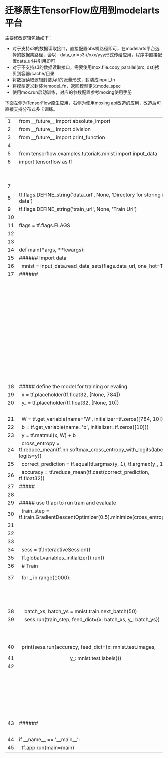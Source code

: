 # 迁移原生TensorFlow应用到modelarts平台

主要修改逻辑包括如下：

- 对于支持s3的数据读取接口，直接配置obs桶路径即可，在modelarts平台选择的数据集路径，会以--data_url=s3://xxx/yyy形式传给应用，程序中直接配置data_url并引用即可
- 对于不支持s3的数据读取接口，需要使用mox.file.copy_parallel(src, dst)拷贝到容器/cache/目录
- 将数据读取逻辑封装为tf的张量形式，封装成input_fn
- 将模型定义封装为model_fn，返回模型定义mode_spec
- 使用mox.run启动训练，对应的参数配置参考moxing使用手册

下面左侧为TensorFlow原生应用，右侧为使用moxing api改造的应用，改造后可直接支持分布式多卡训练。

<table class="fc" cellspacing="0" cellpadding="0">
<tr class="SectionBegin">
<td class="TextItemNum AlignRight">1</td>
<td class="TextItemSame">from __future__ import absolute_import</td>
<td class="AlignCenter">=</td>
<td class="TextItemNum AlignRight">1</td>
<td class="TextItemSame">from __future__ import absolute_import</td>
</tr>
<tr class="SectionMiddle">
<td class="TextItemNum AlignRight">2</td>
<td class="TextItemSame">from __future__ import division</td>
<td class="AlignCenter">&nbsp;</td>
<td class="TextItemNum AlignRight">2</td>
<td class="TextItemSame">from __future__ import division</td>
</tr>
<tr class="SectionMiddle">
<td class="TextItemNum AlignRight">3</td>
<td class="TextItemSame">from __future__ import print_function</td>
<td class="AlignCenter">&nbsp;</td>
<td class="TextItemNum AlignRight">3</td>
<td class="TextItemSame">from __future__ import print_function</td>
</tr>
<tr class="SectionMiddle">
<td class="TextItemNum AlignRight">4</td>
<td class="TextItemSame">&nbsp;</td>
<td class="AlignCenter">&nbsp;</td>
<td class="TextItemNum AlignRight">4</td>
<td class="TextItemSame">&nbsp;</td>
</tr>
<tr class="SectionMiddle">
<td class="TextItemNum AlignRight">5</td>
<td class="TextItemSame">from tensorflow.examples.tutorials.mnist import input_data</td>
<td class="AlignCenter">&nbsp;</td>
<td class="TextItemNum AlignRight">5</td>
<td class="TextItemSame">from tensorflow.examples.tutorials.mnist import input_data</td>
</tr>
<tr class="SectionEnd">
<td class="TextItemNum AlignRight">6</td>
<td class="TextItemSame">import tensorflow as tf</td>
<td class="AlignCenter">&nbsp;</td>
<td class="TextItemNum AlignRight">6</td>
<td class="TextItemSame">import tensorflow as tf</td>
</tr>
<tr class="SectionBegin">
<td class="TextItemNum AlignRight">&nbsp;</td>
<td class="TextItemSame">&nbsp;</td>
<td class="AlignCenter">-+</td>
<td class="TextItemNum AlignRight">7</td>
<td class="TextItemSigMod"><span class="TextSegSigDiff">import</span><span class="TextSegInsigDiff"> </span><span class="TextSegSigDiff">moxing.tensorflow</span><span class="TextSegInsigDiff"> </span><span class="TextSegSigDiff">as</span><span class="TextSegInsigDiff"> </span><span class="TextSegSigDiff">mox</span></td>
</tr>
<tr class="SectionEnd">
<td class="TextItemNum AlignRight">&nbsp;</td>
<td class="TextItemSame">&nbsp;</td>
<td class="AlignCenter">&nbsp;</td>
<td class="TextItemNum AlignRight">8</td>
<td class="TextItemSigMod"><span class="TextSegSigDiff">import</span><span class="TextSegInsigDiff"> </span><span class="TextSegSigDiff">os</span></td>
</tr>
<tr class="SectionBegin">
<td class="TextItemNum AlignRight">7</td>
<td class="TextItemSame">&nbsp;</td>
<td class="AlignCenter">=</td>
<td class="TextItemNum AlignRight">9</td>
<td class="TextItemSame">&nbsp;</td>
</tr>
<tr class="SectionMiddle">
<td class="TextItemNum AlignRight">8</td>
<td class="TextItemSame">tf.flags.DEFINE_string('data_url', None, 'Directory for storing input data')</td>
<td class="AlignCenter">&nbsp;</td>
<td class="TextItemNum AlignRight">10</td>
<td class="TextItemSame">tf.flags.DEFINE_string('data_url', None, 'Directory for storing input data')</td>
</tr>
<tr class="SectionMiddle">
<td class="TextItemNum AlignRight">9</td>
<td class="TextItemSame">tf.flags.DEFINE_string('train_url', None, 'Train Url')</td>
<td class="AlignCenter">&nbsp;</td>
<td class="TextItemNum AlignRight">11</td>
<td class="TextItemSame">tf.flags.DEFINE_string('train_url', None, 'Train Url')</td>
</tr>
<tr class="SectionMiddle">
<td class="TextItemNum AlignRight">10</td>
<td class="TextItemSame">&nbsp;</td>
<td class="AlignCenter">&nbsp;</td>
<td class="TextItemNum AlignRight">12</td>
<td class="TextItemSame">&nbsp;</td>
</tr>
<tr class="SectionMiddle">
<td class="TextItemNum AlignRight">11</td>
<td class="TextItemSame">flags = tf.flags.FLAGS</td>
<td class="AlignCenter">&nbsp;</td>
<td class="TextItemNum AlignRight">13</td>
<td class="TextItemSame">flags = tf.flags.FLAGS</td>
</tr>
<tr class="SectionMiddle">
<td class="TextItemNum AlignRight">12</td>
<td class="TextItemSame">&nbsp;</td>
<td class="AlignCenter">&nbsp;</td>
<td class="TextItemNum AlignRight">14</td>
<td class="TextItemSame">&nbsp;</td>
</tr>
<tr class="SectionEnd">
<td class="TextItemNum AlignRight">13</td>
<td class="TextItemSame">&nbsp;</td>
<td class="AlignCenter">&nbsp;</td>
<td class="TextItemNum AlignRight">15</td>
<td class="TextItemSame">&nbsp;</td>
</tr>
<tr class="SectionAll">
<td class="TextItemNum AlignRight">14</td>
<td class="TextItemInsigMod">def main(*args, **kwargs):</td>
<td class="AlignCenter">&lt;&gt;</td>
<td class="TextItemNum AlignRight">16</td>
<td class="TextItemInsigMod">def main(*args, **kwargs):<span class="TextSegInsigDiff"> &nbsp;</span></td>
</tr>
<tr class="SectionBegin">
<td class="TextItemNum AlignRight">15</td>
<td class="TextItemSame">###### Import data</td>
<td class="AlignCenter">=</td>
<td class="TextItemNum AlignRight">17</td>
<td class="TextItemSame">###### Import data</td>
</tr>
<tr class="SectionEnd">
<td class="TextItemNum AlignRight">16</td>
<td class="TextItemSame">&nbsp; mnist = input_data.read_data_sets(flags.data_url, one_hot=True)</td>
<td class="AlignCenter">&nbsp;</td>
<td class="TextItemNum AlignRight">18</td>
<td class="TextItemSame">&nbsp; mnist = input_data.read_data_sets(flags.data_url, one_hot=True)</td>
</tr>
<tr class="SectionBegin">
<td class="TextItemNum AlignRight">17</td>
<td class="TextItemSigMod"><span class="TextSegSigDiff">######</span></td>
<td class="AlignCenter">&lt;&gt;</td>
<td class="TextItemNum AlignRight">19</td>
<td class="TextItemSigMod"><span class="TextSegInsigDiff">&nbsp; </span><span class="TextSegSigDiff">def</span><span class="TextSegInsigDiff"> </span><span class="TextSegSigDiff">input_fn(run_mode,</span><span class="TextSegInsigDiff"> </span><span class="TextSegSigDiff">**kwargs):</span></td>
</tr>
<tr class="SectionMiddle">
<td class="TextItemNum AlignRight">&nbsp;</td>
<td class="TextItemSame">&nbsp;</td>
<td class="AlignCenter">&nbsp;</td>
<td class="TextItemNum AlignRight">20</td>
<td class="TextItemSigMod"><span class="TextSegInsigDiff">&nbsp;&nbsp;&nbsp; </span><span class="TextSegSigDiff">def</span><span class="TextSegInsigDiff"> </span><span class="TextSegSigDiff">gen():</span></td>
</tr>
<tr class="SectionMiddle">
<td class="TextItemNum AlignRight">&nbsp;</td>
<td class="TextItemSame">&nbsp;</td>
<td class="AlignCenter">&nbsp;</td>
<td class="TextItemNum AlignRight">21</td>
<td class="TextItemSigMod"><span class="TextSegInsigDiff">&nbsp;&nbsp; &nbsp;&nbsp; </span><span class="TextSegSigDiff">while</span><span class="TextSegInsigDiff"> </span><span class="TextSegSigDiff">True:</span></td>
</tr>
<tr class="SectionMiddle">
<td class="TextItemNum AlignRight">&nbsp;</td>
<td class="TextItemSame">&nbsp;</td>
<td class="AlignCenter">&nbsp;</td>
<td class="TextItemNum AlignRight">22</td>
<td class="TextItemSigMod"><span class="TextSegInsigDiff">&nbsp;&nbsp; &nbsp; &nbsp;&nbsp; </span><span class="TextSegSigDiff">if</span><span class="TextSegInsigDiff"> </span><span class="TextSegSigDiff">run_mode</span><span class="TextSegInsigDiff"> </span><span class="TextSegSigDiff">==</span><span class="TextSegInsigDiff"> </span><span class="TextSegSigDiff">mox.ModeKeys.TRAIN:</span></td>
</tr>
<tr class="SectionMiddle">
<td class="TextItemNum AlignRight">&nbsp;</td>
<td class="TextItemSame">&nbsp;</td>
<td class="AlignCenter">&nbsp;</td>
<td class="TextItemNum AlignRight">23</td>
<td class="TextItemSigMod"><span class="TextSegInsigDiff">&nbsp;&nbsp; &nbsp; &nbsp; &nbsp;&nbsp; </span><span class="TextSegSigDiff">yield</span><span class="TextSegInsigDiff"> </span><span class="TextSegSigDiff">mnist.train.next_batch(50)</span></td>
</tr>
<tr class="SectionMiddle">
<td class="TextItemNum AlignRight">&nbsp;</td>
<td class="TextItemSame">&nbsp;</td>
<td class="AlignCenter">&nbsp;</td>
<td class="TextItemNum AlignRight">24</td>
<td class="TextItemSigMod"><span class="TextSegInsigDiff">&nbsp;&nbsp; &nbsp; &nbsp;&nbsp; </span><span class="TextSegSigDiff">else:</span></td>
</tr>
<tr class="SectionMiddle">
<td class="TextItemNum AlignRight">&nbsp;</td>
<td class="TextItemSame">&nbsp;</td>
<td class="AlignCenter">&nbsp;</td>
<td class="TextItemNum AlignRight">25</td>
<td class="TextItemSigMod"><span class="TextSegInsigDiff">&nbsp;&nbsp; &nbsp; &nbsp; &nbsp;&nbsp; </span><span class="TextSegSigDiff">yield</span><span class="TextSegInsigDiff"> </span><span class="TextSegSigDiff">mnist.test.next_batch(50)</span></td>
</tr>
<tr class="SectionMiddle">
<td class="TextItemNum AlignRight">&nbsp;</td>
<td class="TextItemSame">&nbsp;</td>
<td class="AlignCenter">&nbsp;</td>
<td class="TextItemNum AlignRight">26</td>
<td class="TextItemSigMod"><span class="TextSegInsigDiff">&nbsp;&nbsp;&nbsp; </span><span class="TextSegSigDiff">ds</span><span class="TextSegInsigDiff"> </span><span class="TextSegSigDiff">=</span><span class="TextSegInsigDiff"> </span><span class="TextSegSigDiff">tf.data.Dataset.from_generator(</span></td>
</tr>
<tr class="SectionMiddle">
<td class="TextItemNum AlignRight">&nbsp;</td>
<td class="TextItemSame">&nbsp;</td>
<td class="AlignCenter">&nbsp;</td>
<td class="TextItemNum AlignRight">27</td>
<td class="TextItemSigMod"><span class="TextSegInsigDiff">&nbsp;&nbsp; &nbsp; &nbsp;&nbsp; </span><span class="TextSegSigDiff">gen,</span><span class="TextSegInsigDiff"> </span><span class="TextSegSigDiff">output_types=(tf.float32,</span><span class="TextSegInsigDiff"> </span><span class="TextSegSigDiff">tf.int64),</span></td>
</tr>
<tr class="SectionMiddle">
<td class="TextItemNum AlignRight">&nbsp;</td>
<td class="TextItemSame">&nbsp;</td>
<td class="AlignCenter">&nbsp;</td>
<td class="TextItemNum AlignRight">28</td>
<td class="TextItemSigMod"><span class="TextSegInsigDiff">&nbsp;&nbsp; &nbsp; &nbsp;&nbsp; </span><span class="TextSegSigDiff">output_shapes=(tf.TensorShape([None,</span><span class="TextSegInsigDiff"> </span><span class="TextSegSigDiff">784]),</span><span class="TextSegInsigDiff"> </span><span class="TextSegSigDiff">tf.TensorShape([None,</span><span class="TextSegInsigDiff"> </span><span class="TextSegSigDiff">10])))</span></td>
</tr>
<tr class="SectionMiddle">
<td class="TextItemNum AlignRight">&nbsp;</td>
<td class="TextItemSame">&nbsp;</td>
<td class="AlignCenter">&nbsp;</td>
<td class="TextItemNum AlignRight">29</td>
<td class="TextItemSigMod"><span class="TextSegInsigDiff">&nbsp;&nbsp;&nbsp; </span><span class="TextSegSigDiff">return</span><span class="TextSegInsigDiff"> </span><span class="TextSegSigDiff">ds.make_one_shot_iterator().get_next()</span></td>
</tr>
<tr class="SectionMiddle">
<td class="TextItemNum AlignRight">&nbsp;</td>
<td class="TextItemSame">&nbsp;</td>
<td class="AlignCenter">&nbsp;</td>
<td class="TextItemNum AlignRight">30</td>
<td class="TextItemSigMod"><span class="TextSegSigDiff">#####</span></td>
</tr>
<tr class="SectionEnd">
<td class="TextItemNum AlignRight">&nbsp;</td>
<td class="TextItemSame">&nbsp;</td>
<td class="AlignCenter">&nbsp;</td>
<td class="TextItemNum AlignRight">31</td>
<td class="TextItemInsigMod">&nbsp;</td>
</tr>
<tr class="SectionAll">
<td class="TextItemNum AlignRight">18</td>
<td class="TextItemSame">##### define the model for training or evaling.&nbsp;</td>
<td class="AlignCenter">=</td>
<td class="TextItemNum AlignRight">32</td>
<td class="TextItemSame">##### define the model for training or evaling.&nbsp;</td>
</tr>
<tr class="SectionBegin">
<td class="TextItemNum AlignRight">19</td>
<td class="TextItemSigMod">&nbsp; <span class="TextSegSigDiff">x</span> <span class="TextSegSigDiff">=</span><span class="TextSegInsigDiff"> </span><span class="TextSegSigDiff">tf.placehol</span>de<span class="TextSegSigDiff">r</span><span class="TextSegSigDiff">(</span><span class="TextSegSigDiff">tf.float32</span>, <span class="TextSegSigDiff">[</span><span class="TextSegSigDiff">N</span><span class="TextSegSigDiff">on</span>e, <span class="TextSegSigDiff">784]</span>)</td>
<td class="AlignCenter">&lt;&gt;</td>
<td class="TextItemNum AlignRight">33</td>
<td class="TextItemSigMod">&nbsp; <span class="TextSegSigDiff">def</span> <span class="TextSegSigDiff">m</span><span class="TextSegSigDiff">o</span>de<span class="TextSegSigDiff">l_fn(inputs</span>, <span class="TextSegSigDiff">run_mod</span>e, <span class="TextSegSigDiff">**kwargs</span>)<span class="TextSegSigDiff">:</span></td>
</tr>
<tr class="SectionMiddle">
<td class="TextItemNum AlignRight">20</td>
<td class="TextItemSigMod"><span class="TextSegInsigDiff">&nbsp; </span><span class="TextSegSigDiff">y_</span><span class="TextSegInsigDiff"> </span><span class="TextSegSigDiff">=</span><span class="TextSegInsigDiff"> </span><span class="TextSegSigDiff">tf.placeholder(tf.float32,</span><span class="TextSegInsigDiff"> </span><span class="TextSegSigDiff">[None,</span><span class="TextSegInsigDiff"> </span><span class="TextSegSigDiff">10])</span></td>
<td class="AlignCenter">&nbsp;</td>
<td class="TextItemNum AlignRight">&nbsp;</td>
<td class="TextItemSame">&nbsp;</td>
</tr>
<tr class="SectionMiddle">
<td class="TextItemNum AlignRight">&nbsp;</td>
<td class="TextItemSame">&nbsp;</td>
<td class="AlignCenter">&nbsp;</td>
<td class="TextItemNum AlignRight">34</td>
<td class="TextItemSigMod"><span class="TextSegInsigDiff">&nbsp;&nbsp;&nbsp; </span><span class="TextSegSigDiff">x,</span><span class="TextSegInsigDiff"> </span><span class="TextSegSigDiff">y_</span><span class="TextSegInsigDiff"> </span><span class="TextSegSigDiff">=</span><span class="TextSegInsigDiff"> </span><span class="TextSegSigDiff">inputs</span></td>
</tr>
<tr class="SectionMiddle">
<td class="TextItemNum AlignRight">21</td>
<td class="TextItemInsigMod">&nbsp; W = tf.get_variable(name='W', initializer=tf.zeros([784, 10]))</td>
<td class="AlignCenter">&nbsp;</td>
<td class="TextItemNum AlignRight">35</td>
<td class="TextItemInsigMod">&nbsp;&nbsp;<span class="TextSegInsigDiff">&nbsp; </span>W = tf.get_variable(name='W', initializer=tf.zeros([784, 10]))</td>
</tr>
<tr class="SectionMiddle">
<td class="TextItemNum AlignRight">22</td>
<td class="TextItemInsigMod">&nbsp; b = tf.get_variable(name='b', initializer=tf.zeros([10]))</td>
<td class="AlignCenter">&nbsp;</td>
<td class="TextItemNum AlignRight">36</td>
<td class="TextItemInsigMod">&nbsp;&nbsp;<span class="TextSegInsigDiff">&nbsp; </span>b = tf.get_variable(name='b', initializer=tf.zeros([10]))</td>
</tr>
<tr class="SectionMiddle">
<td class="TextItemNum AlignRight">23</td>
<td class="TextItemInsigMod">&nbsp; y = tf.matmul(x, W) + b</td>
<td class="AlignCenter">&nbsp;</td>
<td class="TextItemNum AlignRight">37</td>
<td class="TextItemInsigMod">&nbsp;&nbsp;<span class="TextSegInsigDiff">&nbsp; </span>y = tf.matmul(x, W) + b</td>
</tr>
<tr class="SectionMiddle">
<td class="TextItemNum AlignRight">24</td>
<td class="TextItemInsigMod">&nbsp; cross_entropy = tf.reduce_mean(tf.nn.softmax_cross_entropy_with_logits(labels=y_, logits=y))</td>
<td class="AlignCenter">&nbsp;</td>
<td class="TextItemNum AlignRight">38</td>
<td class="TextItemInsigMod">&nbsp;&nbsp;<span class="TextSegInsigDiff">&nbsp; </span>cross_entropy = tf.reduce_mean(tf.nn.softmax_cross_entropy_with_logits(labels=y_, logits=y))</td>
</tr>
<tr class="SectionMiddle">
<td class="TextItemNum AlignRight">25</td>
<td class="TextItemInsigMod">&nbsp; correct_prediction = tf.equal(tf.argmax(y, 1), tf.argmax(y_, 1))</td>
<td class="AlignCenter">&nbsp;</td>
<td class="TextItemNum AlignRight">39</td>
<td class="TextItemInsigMod">&nbsp;&nbsp;<span class="TextSegInsigDiff">&nbsp; </span>correct_prediction = tf.equal(tf.argmax(y, 1), tf.argmax(y_, 1))</td>
</tr>
<tr class="SectionMiddle">
<td class="TextItemNum AlignRight">26</td>
<td class="TextItemInsigMod">&nbsp; accuracy = tf.reduce_mean(tf.cast(correct_prediction, tf.float32))</td>
<td class="AlignCenter">&nbsp;</td>
<td class="TextItemNum AlignRight">40</td>
<td class="TextItemInsigMod">&nbsp;&nbsp;<span class="TextSegInsigDiff">&nbsp; </span>accuracy = tf.reduce_mean(tf.cast(correct_prediction, tf.float32))</td>
</tr>
<tr class="SectionMiddle">
<td class="TextItemNum AlignRight">27</td>
<td class="TextItemInsigMod">#####</td>
<td class="AlignCenter">&nbsp;</td>
<td class="TextItemNum AlignRight">41</td>
<td class="TextItemInsigMod">#####<span class="TextSegInsigDiff"> &nbsp;</span></td>
</tr>
<tr class="SectionMiddle">
<td class="TextItemNum AlignRight">28</td>
<td class="TextItemInsigMod">&nbsp;</td>
<td class="AlignCenter">&nbsp;</td>
<td class="TextItemNum AlignRight">&nbsp;</td>
<td class="TextItemSame">&nbsp;</td>
</tr>
<tr class="SectionMiddle">
<td class="TextItemNum AlignRight">29</td>
<td class="TextItemSigMod">##### use <span class="TextSegSigDiff">tf</span> api to run train and evaluate</td>
<td class="AlignCenter">&nbsp;</td>
<td class="TextItemNum AlignRight">42</td>
<td class="TextItemSigMod">##### use <span class="TextSegSigDiff">moxing</span> api to run train and evaluate</td>
</tr>
<tr class="SectionMiddle">
<td class="TextItemNum AlignRight">30</td>
<td class="TextItemSigMod">&nbsp; tr<span class="TextSegSigDiff">ain_step</span> = <span class="TextSegSigDiff">tf</span><span class="TextSegSigDiff">.tr</span><span class="TextSegSigDiff">ain.GradientDescentOptimizer(0.5).minimize(cross_entropy)</span></td>
<td class="AlignCenter">&nbsp;</td>
<td class="TextItemNum AlignRight">43</td>
<td class="TextItemSigMod">&nbsp;&nbsp;<span class="TextSegInsigDiff">&nbsp; </span><span class="TextSegSigDiff">me</span>tr<span class="TextSegSigDiff">ic_hook</span> = <span class="TextSegSigDiff">mox.LogEvalu</span><span class="TextSegSigDiff">ationM</span><span class="TextSegSigDiff">e</span><span class="TextSegSigDiff">t</span><span class="TextSegSigDiff">r</span><span class="TextSegSigDiff">i</span><span class="TextSegSigDiff">cHo</span><span class="TextSegSigDiff">ok(</span></td>
</tr>
<tr class="SectionMiddle">
<td class="TextItemNum AlignRight">31</td>
<td class="TextItemSigMod">&nbsp;</td>
<td class="AlignCenter">&nbsp;</td>
<td class="TextItemNum AlignRight">44</td>
<td class="TextItemSigMod"><span class="TextSegInsigDiff">&nbsp;&nbsp; &nbsp;&nbsp; </span><span class="TextSegSigDiff">monitor_info={'loss':</span><span class="TextSegInsigDiff"> </span><span class="TextSegSigDiff">cross_entropy,</span><span class="TextSegInsigDiff"> </span><span class="TextSegSigDiff">'accuracy':</span><span class="TextSegInsigDiff"> </span><span class="TextSegSigDiff">accuracy},</span></td>
</tr>
<tr class="SectionMiddle">
<td class="TextItemNum AlignRight">32</td>
<td class="TextItemSigMod">&nbsp;</td>
<td class="AlignCenter">&nbsp;</td>
<td class="TextItemNum AlignRight">45</td>
<td class="TextItemSigMod"><span class="TextSegInsigDiff">&nbsp;&nbsp; &nbsp;&nbsp; </span><span class="TextSegSigDiff">batch_size=50,</span></td>
</tr>
<tr class="SectionMiddle">
<td class="TextItemNum AlignRight">33</td>
<td class="TextItemSigMod">&nbsp;</td>
<td class="AlignCenter">&nbsp;</td>
<td class="TextItemNum AlignRight">46</td>
<td class="TextItemSigMod"><span class="TextSegInsigDiff">&nbsp;&nbsp; &nbsp;&nbsp; </span><span class="TextSegSigDiff">samples_in_train=60,000,</span></td>
</tr>
<tr class="SectionMiddle">
<td class="TextItemNum AlignRight">34</td>
<td class="TextItemSigMod">&nbsp; ses<span class="TextSegSigDiff">s</span><span class="TextSegInsigDiff"> </span><span class="TextSegSigDiff">=</span><span class="TextSegInsigDiff"> </span><span class="TextSegSigDiff">tf.</span><span class="TextSegInsigDiff">I</span>n<span class="TextSegSigDiff">teractiveSession()</span></td>
<td class="AlignCenter">&nbsp;</td>
<td class="TextItemNum AlignRight">47</td>
<td class="TextItemSigMod">&nbsp;&nbsp;<span class="TextSegInsigDiff">&nbsp; &nbsp; </span>s<span class="TextSegSigDiff">ampl</span>es<span class="TextSegSigDiff">_</span><span class="TextSegInsigDiff">i</span>n<span class="TextSegSigDiff">_eval=10,000,</span></td>
</tr>
<tr class="SectionMiddle">
<td class="TextItemNum AlignRight">35</td>
<td class="TextItemSigMod">&nbsp; <span class="TextSegSigDiff">tf.g</span><span class="TextSegSigDiff">lobal</span><span class="TextSegSigDiff">_</span><span class="TextSegSigDiff">variables_initializer().run()</span></td>
<td class="AlignCenter">&nbsp;</td>
<td class="TextItemNum AlignRight">48</td>
<td class="TextItemSigMod">&nbsp;&nbsp;<span class="TextSegInsigDiff">&nbsp; &nbsp; </span><span class="TextSegSigDiff">evalu</span><span class="TextSegSigDiff">ate_every</span><span class="TextSegSigDiff">_</span><span class="TextSegSigDiff">n_</span><span class="TextSegSigDiff">epochs=1,</span></td>
</tr>
<tr class="SectionMiddle">
<td class="TextItemNum AlignRight">36</td>
<td class="TextItemSigMod">&nbsp; <span class="TextSegSigDiff">#</span><span class="TextSegInsigDiff"> </span><span class="TextSegSigDiff">Tr</span><span class="TextSegSigDiff">a</span><span class="TextSegSigDiff">i</span><span class="TextSegInsigDiff">n</span></td>
<td class="AlignCenter">&nbsp;</td>
<td class="TextItemNum AlignRight">49</td>
<td class="TextItemSigMod">&nbsp;&nbsp;<span class="TextSegInsigDiff">&nbsp; &nbsp; </span><span class="TextSegSigDiff">prefix='[VALIDATIO</span><span class="TextSegInsigDiff">N</span><span class="TextSegInsigDiff"> </span><span class="TextSegSigDiff">METRICS]')</span></td>
</tr>
<tr class="SectionMiddle">
<td class="TextItemNum AlignRight">37</td>
<td class="TextItemSigMod">&nbsp; <span class="TextSegSigDiff">f</span>or <span class="TextSegSigDiff">_</span> in<span class="TextSegInsigDiff"> </span><span class="TextSegSigDiff">r</span><span class="TextSegSigDiff">an</span>ge<span class="TextSegSigDiff">(1000</span><span class="TextSegSigDiff">):</span></td>
<td class="AlignCenter">&nbsp;</td>
<td class="TextItemNum AlignRight">50</td>
<td class="TextItemSigMod">&nbsp;&nbsp;<span class="TextSegInsigDiff">&nbsp; </span><span class="TextSegSigDiff">exp</span>or<span class="TextSegSigDiff">t_spec</span> <span class="TextSegSigDiff">=</span> <span class="TextSegSigDiff">mox.ExportSpec(</span>in<span class="TextSegSigDiff">puts_dict={'ima</span>ge<span class="TextSegSigDiff">s':</span><span class="TextSegInsigDiff"> </span><span class="TextSegSigDiff">x},</span><span class="TextSegInsigDiff"> </span><span class="TextSegSigDiff">outputs_dict={'logits':</span><span class="TextSegInsigDiff"> </span><span class="TextSegSigDiff">y})</span></td>
</tr>
<tr class="SectionMiddle">
<td class="TextItemNum AlignRight">&nbsp;</td>
<td class="TextItemSame">&nbsp;</td>
<td class="AlignCenter">&nbsp;</td>
<td class="TextItemNum AlignRight">51</td>
<td class="TextItemSigMod"><span class="TextSegInsigDiff">&nbsp;&nbsp;&nbsp; </span><span class="TextSegSigDiff">return</span><span class="TextSegInsigDiff"> </span><span class="TextSegSigDiff">mox.ModelSpec(loss=cross_entropy,</span><span class="TextSegInsigDiff"> </span><span class="TextSegSigDiff">log_info={'loss':</span><span class="TextSegInsigDiff"> </span><span class="TextSegSigDiff">cross_entropy,</span><span class="TextSegInsigDiff"> </span><span class="TextSegSigDiff">'accuracy':</span><span class="TextSegInsigDiff"> </span><span class="TextSegSigDiff">accuracy},</span><span class="TextSegInsigDiff"> </span><span class="TextSegSigDiff">hooks=[metric_hook],</span></td>
</tr>
<tr class="SectionMiddle">
<td class="TextItemNum AlignRight">&nbsp;</td>
<td class="TextItemSame">&nbsp;</td>
<td class="AlignCenter">&nbsp;</td>
<td class="TextItemNum AlignRight">52</td>
<td class="TextItemSigMod"><span class="TextSegInsigDiff">&nbsp;&nbsp; &nbsp; &nbsp; &nbsp; &nbsp; &nbsp; &nbsp; &nbsp; &nbsp; &nbsp; &nbsp; &nbsp; </span><span class="TextSegSigDiff">export_spec=export_spec)</span></td>
</tr>
<tr class="SectionMiddle">
<td class="TextItemNum AlignRight">38</td>
<td class="TextItemSigMod"><span class="TextSegInsigDiff">&nbsp;&nbsp;&nbsp; </span><span class="TextSegSigDiff">batch_xs,</span><span class="TextSegInsigDiff"> </span><span class="TextSegSigDiff">batch_ys</span><span class="TextSegInsigDiff"> </span><span class="TextSegSigDiff">=</span><span class="TextSegInsigDiff"> </span><span class="TextSegSigDiff">mnist.train.next_batch(50)</span></td>
<td class="AlignCenter">&nbsp;</td>
<td class="TextItemNum AlignRight">53</td>
<td class="TextItemSigMod">&nbsp;</td>
</tr>
<tr class="SectionMiddle">
<td class="TextItemNum AlignRight">39</td>
<td class="TextItemSigMod"><span class="TextSegInsigDiff">&nbsp;&nbsp;&nbsp; </span><span class="TextSegSigDiff">sess.run(train_step,</span><span class="TextSegInsigDiff"> </span><span class="TextSegSigDiff">feed_dict={x:</span><span class="TextSegInsigDiff"> </span><span class="TextSegSigDiff">batch_xs,</span><span class="TextSegInsigDiff"> </span><span class="TextSegSigDiff">y_:</span><span class="TextSegInsigDiff"> </span><span class="TextSegSigDiff">batch_ys})</span></td>
<td class="AlignCenter">&nbsp;</td>
<td class="TextItemNum AlignRight">54</td>
<td class="TextItemSigMod">&nbsp;</td>
</tr>
<tr class="SectionMiddle">
<td class="TextItemNum AlignRight">&nbsp;</td>
<td class="TextItemSame">&nbsp;</td>
<td class="AlignCenter">&nbsp;</td>
<td class="TextItemNum AlignRight">55</td>
<td class="TextItemSigMod"><span class="TextSegInsigDiff">&nbsp; </span><span class="TextSegSigDiff">mox.run(input_fn=input_fn,</span></td>
</tr>
<tr class="SectionMiddle">
<td class="TextItemNum AlignRight">&nbsp;</td>
<td class="TextItemSame">&nbsp;</td>
<td class="AlignCenter">&nbsp;</td>
<td class="TextItemNum AlignRight">56</td>
<td class="TextItemSigMod"><span class="TextSegInsigDiff">&nbsp;&nbsp; &nbsp; &nbsp; &nbsp;&nbsp; </span><span class="TextSegSigDiff">model_fn=model_fn,</span></td>
</tr>
<tr class="SectionMiddle">
<td class="TextItemNum AlignRight">40</td>
<td class="TextItemSigMod">&nbsp; <span class="TextSegSigDiff">p</span><span class="TextSegSigDiff">ri</span><span class="TextSegSigDiff">n</span><span class="TextSegSigDiff">t(s</span><span class="TextSegSigDiff">ess.ru</span>n(<span class="TextSegSigDiff">accuracy</span>, <span class="TextSegSigDiff">feed_dict={x:</span><span class="TextSegInsigDiff"> </span><span class="TextSegSigDiff">mnist.</span>te<span class="TextSegSigDiff">st.images</span>,</td>
<td class="AlignCenter">&nbsp;</td>
<td class="TextItemNum AlignRight">57</td>
<td class="TextItemSigMod">&nbsp;&nbsp;<span class="TextSegInsigDiff">&nbsp; &nbsp; &nbsp; &nbsp; </span><span class="TextSegSigDiff">optimizer_fn=mox.get_optimize</span><span class="TextSegSigDiff">r_f</span>n(<span class="TextSegSigDiff">'sgd'</span>, <span class="TextSegSigDiff">learn</span><span class="TextSegSigDiff">i</span><span class="TextSegSigDiff">ng_ra</span>te<span class="TextSegSigDiff">=0.01)</span>,</td>
</tr>
<tr class="SectionMiddle">
<td class="TextItemNum AlignRight">41</td>
<td class="TextItemSigMod">&nbsp;&nbsp; &nbsp; &nbsp; &nbsp; &nbsp;<span class="TextSegInsigDiff">&nbsp; &nbsp; &nbsp; &nbsp; &nbsp; &nbsp; &nbsp; &nbsp; &nbsp; &nbsp; &nbsp; &nbsp; &nbsp; &nbsp; </span><span class="TextSegSigDiff">y_:</span><span class="TextSegInsigDiff"> </span><span class="TextSegSigDiff">mnist.t</span><span class="TextSegSigDiff">e</span><span class="TextSegSigDiff">s</span><span class="TextSegSigDiff">t.labels}))</span></td>
<td class="AlignCenter">&nbsp;</td>
<td class="TextItemNum AlignRight">58</td>
<td class="TextItemSigMod">&nbsp;&nbsp; &nbsp; &nbsp; &nbsp;&nbsp; <span class="TextSegSigDiff">run</span><span class="TextSegSigDiff">_mode=mox</span><span class="TextSegSigDiff">.ModeKeys.TR</span><span class="TextSegSigDiff">AIN,</span></td>
</tr>
<tr class="SectionMiddle">
<td class="TextItemNum AlignRight">42</td>
<td class="TextItemSigMod">&nbsp;</td>
<td class="AlignCenter">&nbsp;</td>
<td class="TextItemNum AlignRight">59</td>
<td class="TextItemSigMod"><span class="TextSegInsigDiff">&nbsp;&nbsp; &nbsp; &nbsp; &nbsp;&nbsp; </span><span class="TextSegSigDiff">inter_mode=mox.ModeKeys.EVAL,</span></td>
</tr>
<tr class="SectionMiddle">
<td class="TextItemNum AlignRight">&nbsp;</td>
<td class="TextItemSame">&nbsp;</td>
<td class="AlignCenter">&nbsp;</td>
<td class="TextItemNum AlignRight">60</td>
<td class="TextItemSigMod"><span class="TextSegInsigDiff">&nbsp;&nbsp; &nbsp; &nbsp; &nbsp;&nbsp; </span><span class="TextSegSigDiff">batch_size=50,</span></td>
</tr>
<tr class="SectionMiddle">
<td class="TextItemNum AlignRight">&nbsp;</td>
<td class="TextItemSame">&nbsp;</td>
<td class="AlignCenter">&nbsp;</td>
<td class="TextItemNum AlignRight">61</td>
<td class="TextItemSigMod"><span class="TextSegInsigDiff">&nbsp;&nbsp; &nbsp; &nbsp; &nbsp;&nbsp; </span><span class="TextSegSigDiff">auto_batch=False,</span></td>
</tr>
<tr class="SectionMiddle">
<td class="TextItemNum AlignRight">&nbsp;</td>
<td class="TextItemSame">&nbsp;</td>
<td class="AlignCenter">&nbsp;</td>
<td class="TextItemNum AlignRight">62</td>
<td class="TextItemSigMod"><span class="TextSegInsigDiff">&nbsp;&nbsp; &nbsp; &nbsp; &nbsp;&nbsp; </span><span class="TextSegSigDiff">log_dir=flags.train_url,</span></td>
</tr>
<tr class="SectionMiddle">
<td class="TextItemNum AlignRight">&nbsp;</td>
<td class="TextItemSame">&nbsp;</td>
<td class="AlignCenter">&nbsp;</td>
<td class="TextItemNum AlignRight">63</td>
<td class="TextItemSigMod"><span class="TextSegInsigDiff">&nbsp;&nbsp; &nbsp; &nbsp; &nbsp;&nbsp; </span><span class="TextSegSigDiff">max_number_of_steps=1000,</span></td>
</tr>
<tr class="SectionMiddle">
<td class="TextItemNum AlignRight">&nbsp;</td>
<td class="TextItemSame">&nbsp;</td>
<td class="AlignCenter">&nbsp;</td>
<td class="TextItemNum AlignRight">64</td>
<td class="TextItemSigMod"><span class="TextSegInsigDiff">&nbsp;&nbsp; &nbsp; &nbsp; &nbsp;&nbsp; </span><span class="TextSegSigDiff">log_every_n_steps=10,</span></td>
</tr>
<tr class="SectionEnd">
<td class="TextItemNum AlignRight">&nbsp;</td>
<td class="TextItemSame">&nbsp;</td>
<td class="AlignCenter">&nbsp;</td>
<td class="TextItemNum AlignRight">65</td>
<td class="TextItemSigMod"><span class="TextSegInsigDiff">&nbsp;&nbsp; &nbsp; &nbsp; &nbsp;&nbsp; </span><span class="TextSegSigDiff">export_model=mox.ExportKeys.TF_SERVING)</span></td>
</tr>
<tr class="SectionAll">
<td class="TextItemNum AlignRight">43</td>
<td class="TextItemSame">######</td>
<td class="AlignCenter">=</td>
<td class="TextItemNum AlignRight">66</td>
<td class="TextItemSame">######</td>
</tr>
<tr class="SectionAll">
<td class="TextItemNum AlignRight">&nbsp;</td>
<td class="TextItemSame">&nbsp;</td>
<td class="AlignCenter">-+</td>
<td class="TextItemNum AlignRight">67</td>
<td class="TextItemInsigMod">&nbsp;</td>
</tr>
<tr class="SectionBegin">
<td class="TextItemNum AlignRight">44</td>
<td class="TextItemSame">if __name__ == '__main__':</td>
<td class="AlignCenter">=</td>
<td class="TextItemNum AlignRight">68</td>
<td class="TextItemSame">if __name__ == '__main__':</td>
</tr>
<tr class="SectionEnd">
<td class="TextItemNum AlignRight">45</td>
<td class="TextItemSame">&nbsp; tf.app.run(main=main)</td>
<td class="AlignCenter">&nbsp;</td>
<td class="TextItemNum AlignRight">69</td>
<td class="TextItemSame">&nbsp; tf.app.run(main=main)</td>
</tr>
</table>







